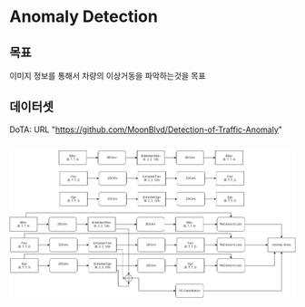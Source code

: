 # Anomaly Detection
## 목표
이미지 정보를 통해서 차량의 이상거동을 파악하는것을 목표

## 데이터셋
DoTA: URL "https://github.com/MoonBlvd/Detection-of-Traffic-Anomaly"

## 
![Alt text](image/Recurrence_base_model.png)
